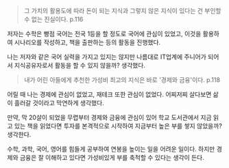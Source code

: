 > 그 가치의 활용도에 따라 돈이 되는 지식과 그렇지 않은 지식이 있다는 건 부인할 수 없는 진실이다. p.116

저자는 수학은 빵점 국어는 전국 1등을 할 정도로 국어에 관심이 있었고, 이것을 활용하여 시나리오를 작성하고, 책을 출판하는 등의 활동을 진행했다.

나는 저자와 같은 국어 실력을 가지고 있지는 않지만 나름대로 IT업계에 주니어가 되어서 지식공유자로서 활동을 할 수 있지 않을까? 생각했다.

> 내가 어린 아들에게 추천한 가성비 최고의 지식은 바로 '경제와 금융'이다. p.118

어릴 때 나는 경제에 관심이 없었고, 재테크 또한 관심이 없었다. 어찌저찌 살다보면 삶이 흘러갈 것이라고 막연하게 생각했다.

만약, 막 20살이 되었을 무렵부터 경제와 금융에 관심이 있어 학교 도서관에서 지금 읽고 있는 책을 읽었다면 투자를 본격적으로 시작하여 지금부터 높은 부를 쌓지 않았을까? 생각한다.

수학, 과학, 국어, 영어를 힘들게 공부하여 연봉을 높이는 일을 어려운 일이다. 하지만 경제와 금융은 잘 이해하고 있다면 가성비있게 부를 축척할 수 있다는 생각이 든다.
